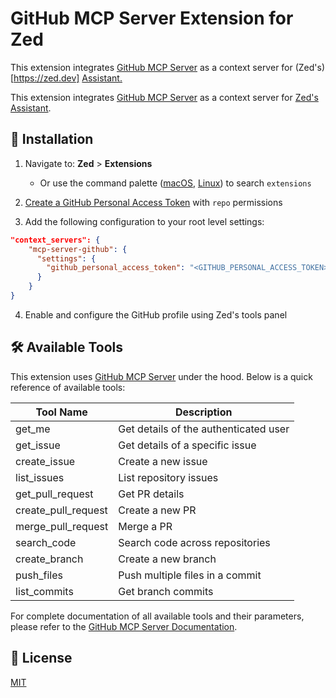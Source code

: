 # GitHub MCP Server Extension for Zed

This extension integrates [GitHub MCP Server](https://github.com/github/github-mcp-server) as a context server for
(Zed's)[https://zed.dev] [Assistant.](https://zed.dev/docs/assistant/assistant)

This extension integrates [GitHub MCP Server](https://github.com/github/github-mcp-server) as a context server for [Zed's](https://zed.dev) [Assistant](https://zed.dev/docs/assistant/assistant).

## 🚀 Installation

1. Navigate to: **Zed** > **Extensions**
   - Or use the command palette ([macOS](https://github.com/zed-industries/zed/blob/main/assets/keymaps/default-macos.json#L581), [Linux](https://github.com/zed-industries/zed/blob/main/assets/keymaps/default-linux.json#L459)) to search `extensions`

2. [Create a GitHub Personal Access Token](https://github.com/settings/tokens) with `repo` permissions

3. Add the following configuration to your root level settings:

```json
"context_servers": {
    "mcp-server-github": {
      "settings": {
        "github_personal_access_token": "<GITHUB_PERSONAL_ACCESS_TOKEN>"
      }
    }
}
```

4. Enable and configure the GitHub profile using Zed's tools panel

## 🛠️ Available Tools

This extension uses [GitHub MCP Server](https://github.com/github/github-mcp-server) under the hood. Below is a quick reference of available tools:

| Tool Name | Description |
|-----------|-------------|
| get_me | Get details of the authenticated user |
| get_issue | Get details of a specific issue |
| create_issue | Create a new issue |
| list_issues | List repository issues |
| get_pull_request | Get PR details |
| create_pull_request | Create a new PR |
| merge_pull_request | Merge a PR |
| search_code | Search code across repositories |
| create_branch | Create a new branch |
| push_files | Push multiple files in a commit |
| list_commits | Get branch commits |

For complete documentation of all available tools and their parameters, please refer to the [GitHub MCP Server Documentation](https://github.com/github/github-mcp-server#tools).

## 📝 License

[MIT](LICENSE)

